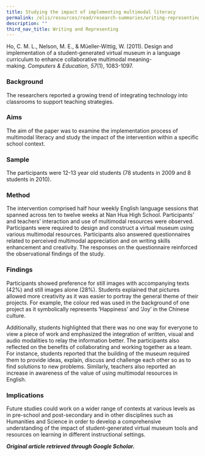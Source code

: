```yaml
---
title: Studying the impact of implementing multimodal literacy
permalink: /elis/resources/read/research-summaries/writing-representing/impact-implementing-multimodal-literacy/
description: ""
third_nav_title: Writing and Representing
---
```

Ho, C. M. L., Nelson, M. E., & Müeller-Wittig, W. (2011). Design and implementation of a student-generated virtual museum in a language curriculum to enhance collaborative multimodal meaning-making. _Computers & Education, 57_(1), 1083-1097.

### Background

The researchers reported a growing trend of integrating technology into classrooms to support teaching strategies.

### Aims

The aim of the paper was to examine the implementation process of multimodal literacy and study the impact of the intervention within a specific school context.

### Sample

The participants were 12-13 year old students (78 students in 2009 and 8 students in 2010).

### Method

The intervention comprised half hour weekly English language sessions that spanned across ten to twelve weeks at Nan Hua High School. Participants’ and teachers’ interaction and use of multimodal resources were observed. Participants were required to design and construct a virtual museum using various multimodal resources. Participants also answered questionnaires related to perceived multimodal appreciation and on writing skills enhancement and creativity. The responses on the questionnaire reinforced the observational findings of the study.

### Findings

Participants showed preference for still images with accompanying texts (42%) and still images alone (28%). Students explained that pictures allowed more creativity as it was easier to portray the general theme of their projects. For example, the colour red was used in the background of one project as it symbolically represents ‘Happiness’ and ‘Joy’ in the Chinese culture.

Additionally, students highlighted that there was no one way for everyone to view a piece of work and emphasized the integration of written, visual and audio modalities to relay the information better. The participants also reflected on the benefits of collaborating and working together as a team. For instance, students reported that the building of the museum required them to provide ideas, explain, discuss and challenge each other so as to find solutions to new problems. Similarly, teachers also reported an increase in awareness of the value of using multimodal resources in English.

### Implications

Future studies could work on a wider range of contexts at various levels as in pre-school and post-secondary and in other disciplines such as Humanities and Science in order to develop a comprehensive understanding of the impact of student-generated virtual museum tools and resources on learning in different instructional settings.


_**Original article retrieved through Google Scholar.**_  
